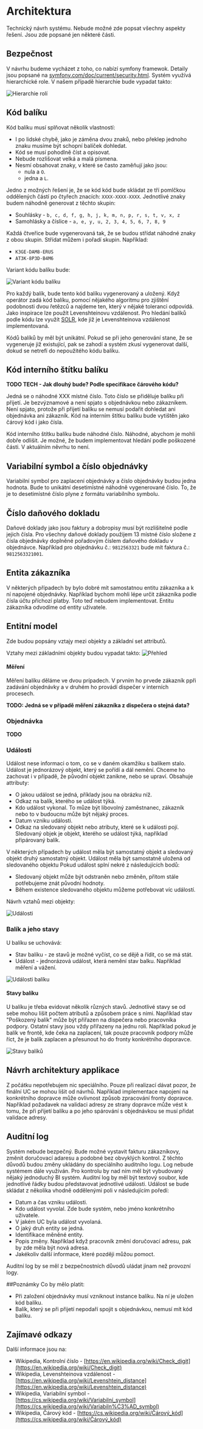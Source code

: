 # Architektura

Technický návrh systému. Nebude možné zde popsat všechny aspekty řešení. Jsou zde popsané jen některé části.

## Bezpečnost

V návrhu budeme vycházet z toho, co nabízí symfony framewok. Detaily jsou popsané na [symfony.com/doc/current/security.html](https://symfony.com/doc/current/security.html). Systém využívá hierarchické role. V našem případě hierarchie bude vypadat takto:

![Hierarchie rolí](./diagrams/out/arch-04.png "Hierarchie rolí")

## Kód balíku

Kód balíku musí splňovat několik vlastností:

* I po lidské chybě, jako je záměna dvou znaků, nebo překlep jednoho znaku musíme být schopní balíček dohledat.
* Kód se musí pohodlně číst a opisovat.
* Nebude rozlišovat velká a malá písmena.
* Nesmí obsahovat znaky, v které se často zaměňují jako jsou:
    * nula a ```O```.
    * jedna a ```L```.

Jedno z možných řešení je, že se kód kód bude skládat ze tří pomlčkou oddělených částí po čtyřech znacích: ```XXXX-XXXX-XXXX```. Jednotlivé znaky budem náhodně generovat z těchto skupin:

* Souhlásky - ```b, c, d, f, g, h, j, k, m, n, p, r, s, t, v, x, z```
* Samohlásky a číslice - ```a, e, y, u, 2, 3, 4, 5, 6, 7, 8, 9```

Každá čtveřice bude vygenerovaná tak, že se budou střídat náhodné znaky z obou skupin. Střídat můžem i pořadí skupin. Například:

* ```K3GE-DAM8-ERUS```
* ```AT3K-8P3D-B4M6```

Variant kódu balíku bude:

![Variant kódu balíku](./diagrams/out/arch-03.png "Variant kódu balíku")

Pro každý balík, bude tento kód balíku vygenerovaný a uložený. Když operátor zadá kód balíku, pomocí nějakého algoritmu pro zjištění podobnosti dvou řetězců a najdeme ten, který v nějaké toleranci odpovídá. Jako inspirace lze použít Levenshteinovu vzdálenost. Pro hledání balíků podle kódu lze využít [SOLR](https://lucene.apache.org/solr/), kde již je Levenshteinova vzdálenost implementovaná.

Kódů balíků by měl být unikátní. Pokud se při jeho generování stane, že se vygeneruje již existující, pak se zahodí a systém zkusí vygenerovat další, dokud se netrefí do nepoužitého kódu balíku.

## Kód interního štítku balíku

**TODO TECH - Jak dlouhý bude? Podle specifikace čárového kódu?**

Jedná se o náhodné XXX místné číslo. Toto číslo se přiděluje balíku při přijetí. Je bezvýznamové a  není spjato s objednávkou nebo zákazníkem. Není spjato, protože při přijetí balíku se nemusí podařit dohledat ani objednávka ani zákazník. Kód na interním štítku balíku bude vytištěn jako čárový kód i jako čísla.

Kód interního štítku balíku bude náhodné číslo. Náhodné, abychom je mohli dobře odlišit. Je možné, že budem implementovat hledání podle poškozené části. V aktuálním něvrhu to není.

## Variabilní symbol a číslo objednávky
Variabilní symbol pro zaplacení objednávky a číslo objednávky budou jedna hodnota. Bude to unikátní desetimístné náhodně vygenerované číslo. To, že je to desetimístné číslo plyne z formátu variabilního symbolu.

## Číslo daňového dokladu
Daňové doklady jako jsou faktury a dobropisy musí být rozlišitelné podle jejich čísla. Pro všechny daňové doklady použijem 13 místné číslo složene z čísla objednávky doplněné pořadovým číslem daňového dokladu v objednávce. Například pro objednávku č.: ```9812563321``` bude mít faktura č.: ```9812563321001```.

## Entita zákazníka

V některých případech by bylo dobré mít samostatnou entitu zákazníka a k ní napojené objednávky. Například bychom mohli lépe určit zákazníka podle čísla účtu příchozí platby. Toto teď nebudem implementovat. Entitu zákazníka odvodíme od entity uživatele.

## Entitní model
Zde budou popsány vztajy mezi objekty a základní set attributů.

Vztahy mezi základními objekty budou vypadat takto:
![Přehled](./diagrams/out/arch-01.png "Přehled")

#### Měření

Měření balíku děláme ve dvou prípadech. V prvním ho prvede zákazník ppři zadávání objednávky a v druhém ho provádí dispečer v interních procesech.

**TODO: Jedná se v případě měření zákazníka z dispečera o stejná data?**

### Objednávka

**TODO**

### Události

Událost nese informaci o tom, co se v daném okamžiku s balíkem stalo. Událost je jednorázový objekt, který se pořídí a dál nemění. Chceme ho zachovat i v případě, že původní objekt zanikne, nebo se upraví. Obsahuje attributy:
 
* O jakou událost se jedná, příklady jsou na obrázku níž.
* Odkaz na balík, kterého se událost týká.
* Kdo událost vykonal. To můze být libovolný zaměstnanec, zákazník nebo to v budoucnu může být nějaký proces.
* Datum vzniku události.
* Odkaz na sledovaný objekt nebo atributy, které se k události pojí. Sledovaný objek je objekt, kterého se událost týká, například připárovaný balík.

V některých případech by událost měla být samostatný objekt a sledovaný objekt druhý samostatný objekt. Událost měla být samostatně uložená od sledovaného objektu Pokud událost splní nekré z následujících bodů: 

* Sledovaný objekt může být odstraněn nebo změněn, přitom stále potřebujeme znát původní hodnoty.
* Během existence sledovaného objektu můžeme potřebovat víc událostí.

Návrh vztahů mezi objekty:

![Události](./diagrams/out/arch-05.png "Události")

### Balík a jeho stavy
U balíku se uchovává:

* Stav balíku - ze stavů je možné vyčíst, co se dějě a řídit, co se má stát.
* Událost - jednorázová událost, která nemění stav balku. Například měření a vážení.

![Události balíku](./diagrams/out/arch-02.png "Události balíku")

#### Stavy balíku
U balíku je třeba evidovat několik různých stavů. Jednotlivé stavy se od sebe mohou lišit počtem atributů a způsobem práce s nimi. Například stav "Poškozený balík" může být přiřazen na dispečera nebo pracovníka podpory. Ostatní stavy jsou vždy přiřazeny na jednu roli. Například pokud je balík ve frontě, kde čeka na zaplacení, tak pouze pracovník podpory může říct, že je balík zaplacen a přesunout ho do fronty konkrétního doporavce.

![Stavy balíků](./diagrams/out/states-package-2.png "Stavy balíků")

## Návrh architektury applikace
Z počátku nepotřebujem nic speciálního. Pouze při realizací dávat pozor, že finální UC se mohou lišit od návrhů. Například implementace napojení na konkrétního dopravce může ovlivnost způsob zpracování fronty dopravce. Například požadavek na validaci adresy ze strany dopravce může vést k tomu, že při přijetí balíku a po jeho spárování s objednávkou se musí přidat validace adresy.

## Auditní log
Systém nebude bezpečný. Bude možné vystavit fakturu zákazníkovy, změnit doručovací adaresu a podobné bez obvyklých kontrol. Z těchto důvodů budou změny ukládány do speciálního auditního logu. Log nebude systémem dále využíván. Pro kontrolu by nad ním měl být vybudovaný nějaký jednoduchý BI systém. Auditní log by měl být textový soubor, kde jednotlivé řádky budou představovat jednotlivé události. Událost se bude skládat z několika vhodně oddělenými poli v následujícím poředí:

* Datum a čas vzniku události.
* Kdo událost vyvolal. Zde bude systém, nebo jméno konkrétního uživatele.
* V jakém UC byla událost vyvolaná.
* O jaký druh entity se jedná.
* Identifikace měněné entity.
* Popis změny. Například když pracovník změní doručovací adresu, pak by zde měla být nová adresa.
* Jakékoliv další informace, které později můžou pomoct.

Auditní log by se měl z bezpečnostních důvodů uládat jinam než provozní logy.

##Poznámky
Co by mělo platit:

* Při založení objednávky musí vzniknout instance balíku. Na ní je uložen kód balíku.
* Balík, který se při přijetí nepodaří spojit s objednávkou, nemusí mít kód balíku.


## Zajímavé odkazy
Další informace jsou na:

* Wikipedia, Kontrolní číslo - [https://en.wikipedia.org/wiki/Check_digit](https://en.wikipedia.org/wiki/Check_digit)
* Wikipedia, Levenshteinova vzdálenost - [https://en.wikipedia.org/wiki/Levenshtein_distance](https://en.wikipedia.org/wiki/Levenshtein_distance)
* Wikipedia, Variabilní symbol - [https://cs.wikipedia.org/wiki/Variabilní_symbol](https://cs.wikipedia.org/wiki/Variabiln%C3%AD_symbol)
* Wikipedia, Čárový kód - [https://cs.wikipedia.org/wiki/Čárový_kód](https://cs.wikipedia.org/wiki/Čárový_kód)
